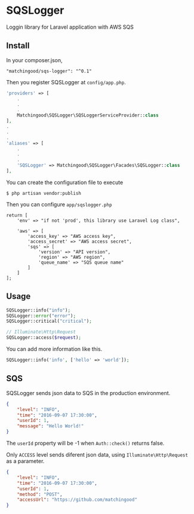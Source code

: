 # SQSLogger

Loggin library for Laravel application with AWS SQS

## Install
In your composer.json,
```
"matchingood/sqs-logger": "^0.1"
```

Then you register SQSLogger at `config/app.php`.
```php
'providers' => [
    .
    .
    .
    Matchingood\SQSLogger\SQSLoggerServiceProvider::class
],
.
.
.
'aliases' => [
    .
    .
    .
    'SQSLogger' => Matchingood\SQSLogger\Facades\SQSLogger::class
],
```

You can create the configuration file to execute
```
$ php artisan vendor:publish
```

Then you can configure `app/sqslogger.php`
```
return [
    'env' => "if not 'prod', this library use Laravel Log class",

    'aws' => [
        'access_key' => "AWS access key",
        'access_secret' => "AWS access secret",
        'sqs' => [
            'version' => "API version",
            'region' => "AWS region",
            'queue_name' => "SQS queue name"
        ]
    ]
];
```

## Usage
```php
SQSLogger::info("info");
SQSLogger::error("error");
SQSLogger::critical("critical");

// Illuminate\Http\Request
SQSLogger::access($request);
```

You can add more information like this.
```php
SQSLogger::info('info', ['hello' => 'world']);
```

## SQS
SQSLogger sends json data to SQS in the production environment.
```json
{
    "level": "INFO",
    "time": "2016-09-07 17:30:00",
    "userId": 1,
    "message": "Hello World!"
}
```
The `userId` property will be -1 when `Auth::check()` returns false.

Only `ACCESS` level sends diferent json data, using `Illuminate\Http\Request` as a parameter.
```json
{
    "level": "INFO",
    "time": "2016-09-07 17:30:00",
    "userId": 1,
    "method": "POST",
    "accessUrl": "https://github.com/matchingood"
}
```
